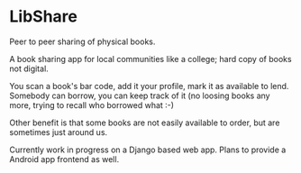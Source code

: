 LibShare
========

Peer to peer sharing of physical books.

A book sharing app for local communities like a college; hard copy of books not digital.

You scan a book's bar code, add it your profile, mark it as available to lend. Somebody can borrow, you can keep track of it (no loosing books any more, trying to recall who borrowed what :-)

Other benefit is that some books are not easily available to order, but are sometimes just around us.

Currently work in progress on a Django based web app. Plans to provide a Android app frontend as well.
